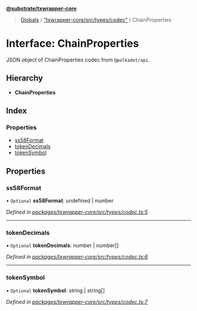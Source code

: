 **[@substrate/txwrapper-core](../README.md)**

> [Globals](../globals.md) / ["txwrapper-core/src/types/codec"](../modules/_txwrapper_core_src_types_codec_.md) / ChainProperties

# Interface: ChainProperties

JSON object of ChainProperties codec from `@polkadot/api`.

## Hierarchy

* **ChainProperties**

## Index

### Properties

* [ss58Format](_txwrapper_core_src_types_codec_.chainproperties.md#ss58format)
* [tokenDecimals](_txwrapper_core_src_types_codec_.chainproperties.md#tokendecimals)
* [tokenSymbol](_txwrapper_core_src_types_codec_.chainproperties.md#tokensymbol)

## Properties

### ss58Format

• `Optional` **ss58Format**: undefined \| number

*Defined in [packages/txwrapper-core/src/types/codec.ts:5](https://github.com/paritytech/txwrapper-core/blob/33adddf/packages/txwrapper-core/src/types/codec.ts#L5)*

___

### tokenDecimals

• `Optional` **tokenDecimals**: number \| number[]

*Defined in [packages/txwrapper-core/src/types/codec.ts:6](https://github.com/paritytech/txwrapper-core/blob/33adddf/packages/txwrapper-core/src/types/codec.ts#L6)*

___

### tokenSymbol

• `Optional` **tokenSymbol**: string \| string[]

*Defined in [packages/txwrapper-core/src/types/codec.ts:7](https://github.com/paritytech/txwrapper-core/blob/33adddf/packages/txwrapper-core/src/types/codec.ts#L7)*
